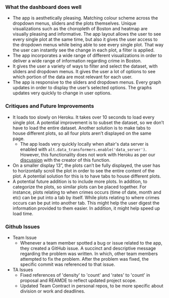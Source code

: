 ### What the dashboard does well
- The app is aesthetically pleasing. Matching colour scheme across the dropdown menus, sliders and the plots themselves. Unique visualizations such as the choropleth of Boston and heatmap are visually pleasing and informative. The app layout allows the user to see every single plot at the same time, but also it gives the user access to the dropdown menus while being able to see every single plot. That way the user can instantly see the change in each plot, a filter is applied.  
- The app incorporates a wide range of different visualizations in order to deliver a wide range of information regarding crime in Boston. 
- It gives the user a variety of ways to filter and select the dataset, with sliders and dropdown menus. It gives the user a lot of options to see which portion of the data are most relevant for each user. 
- The app is responsive to the sliders and dropdown menus. Every graph updates in order to display the user’s selected options. The graphs updates very quickly to change in user options.
  
### Critiques and Future Improvements 
- It loads too slowly on Heroku. It takes over 10 seconds to load every single plot. A potential improvement is to subset the dataset, so we don’t have to load the entire dataset. Another solution is to make tabs to house different plots, so all four plots aren’t displayed on the same page.
  - The app loads very quickly locally when altair's data server is enabled with `alt.data_transformers.enable('data_server')`. However, this functionality does not work with Heroku as per our [discussion](https://github.com/altair-viz/altair_data_server/issues/11) with the creator of this function.
- On a smaller display 13”, the plots can’t be fully displayed, the user has to horizontally scroll the plot in order to see the entire content of the plot. A potential solution for this is to have tabs to house different plots. 
- A potential future addition is to include more plots. In addition, to categorize the plots, so similar plots can be placed together. For instance, plots relating to when crimes occurs (time of date, month and etc) can be put into a tab by itself. While plots relating to where crimes occurs can be put into another tab. This might help the user digest the information provided to them easier. In addition, it might help speed up load time. 

### Github Issues
- Team Issue
  - Whenever a team member spotted a bug or issue related to the app, they created a GitHub issue. A succinct and descriptive message regarding the problem was written. In which, other team members attempted to fix the problem. After the problem was fixed, the specific commit was referenced to that issue. 
- TA Issues
  - Fixed references of 'density' to 'count' and 'rates' to 'count' in proposal and REAMDE to reflect updated project scope.
  - Updated Team Contract in personal repos, to be more specific about division or work and deadlines. 

